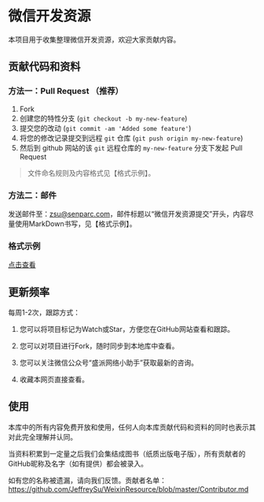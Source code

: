微信开发资源
=============

本项目用于收集整理微信开发资源，欢迎大家贡献内容。


## 贡献代码和资料

### 方法一：Pull Request （推荐）

1. Fork
2. 创建您的特性分支 (`git checkout -b my-new-feature`)
3. 提交您的改动 (`git commit -am 'Added some feature'`)
4. 将您的修改记录提交到远程 `git` 仓库 (`git push origin my-new-feature`)
5. 然后到 github 网站的该 `git` 远程仓库的 `my-new-feature` 分支下发起 Pull Request

> 文件命名规则及内容格式见【格式示例】。

### 方法二：邮件
发送邮件至：zsu@senparc.com，邮件标题以“微信开发资源提交”开头，内容尽量使用MarkDown书写，见【格式示例】。

### 格式示例
[点击查看](https://github.com/JeffreySu/WeixinResource/blob/master/%E9%82%A3%E4%BA%9B%E5%B9%B4%E6%88%91%E4%BB%AC%E8%B8%A9%E8%BF%87%E7%9A%84%E5%9D%91/%5B20160815%5D%20AccessToken%E7%9A%84%E5%88%B7%E6%96%B0%E8%A7%84%E5%88%99%E5%9C%A8%E5%85%AC%E4%BC%97%E5%8F%B7%E3%80%81%E4%BC%81%E4%B8%9A%E5%8F%B7%E4%B8%AD%E6%98%AF%E4%B8%8D%E4%B8%80%E6%A0%B7%E7%9A%84.md)



## 更新频率
每周1-2次，跟踪方式：

1. 您可以将项目标记为Watch或Star，方便您在GitHub网站查看和跟踪。

2. 您可以对项目进行Fork，随时同步到本地库中查看。

3. 您可以关注微信公众号“盛派网络小助手”获取最新的咨询。

4. 收藏本网页直接查看。


## 使用
本库中的所有内容免费开放和使用，任何人向本库贡献代码和资料的同时也表示其对此完全理解并认同。

当资料积累到一定量之后我们会集结成图书（纸质出版电子版），所有贡献者的GitHub昵称及名字（如有提供）都会被录入。

如有您的名称被遗漏，请向我们反馈。贡献者名单：https://github.com/JeffreySu/WeixinResource/blob/master/Contributor.md